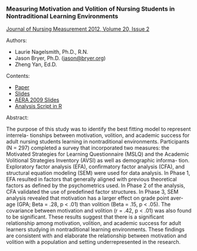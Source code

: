 ### Measuring Motivation and Volition of Nursing Students in Nontraditional Learning Environments

[Journal of Nursing Measurement 2012, Volume 20, Issue 2](http://www.ingentaconnect.com/content/springer/nmeas/2012/00000020/00000002/art00002)

Authors:

* Laurie Nagelsmith, Ph.D., R.N.
* Jason Bryer, Ph.D. (jason@bryer.org)
* Zheng Yan, Ed.D.

Contents:

* [Paper](Document/Nagelsmith_Bryer_Yan.pdf)
* [Slides](Slides/SEMinR.html)
* [AERA 2009 Slides](Slides/2009-04-15.SEM.AERA.pdf)
* [Analysis Script in R](R/Analysis.R)

Abstract: 

The purpose of this study was to identify the best fitting model to represent interrela- tionships between motivation, volition, and academic success for adult nursing students learning in nontraditional environments. Participants (N = 297) completed a survey that incorporated two measures: the Motivated Strategies for Learning Questionnaire (MSLQ) and the Academic Volitional Strategies Inventory (AVSI) as well as demographic informa- tion. Exploratory factor analysis (EFA), confirmatory factor analysis (CFA), and structural equation modeling (SEM) were used for data analysis. In Phase 1, EFA resulted in factors that generally aligned with previous theoretical factors as defined by the psychometrics used. In Phase 2 of the analysis, CFA validated the use of predefined factor structures. In Phase 3, SEM analysis revealed that motivation has a larger effect on grade point aver- age (GPA; Beta = .28, p < .01) than volition (Beta = .15, p < .05). The covariance between motivation and volition (r = .42, p < .01) was also found to be significant. These results suggest that there is a significant relationship among motivation, volition, and academic success for adult learners studying in nontraditional learning environments. These findings are consistent with and elaborate the relationship between motivation and volition with a population and setting underrepresented in the research.
